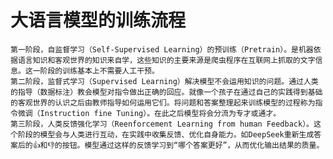 # 大语言模型的训练流程

    第一阶段，自监督学习（Self-Supervised Learning）的预训练（Pretrain）。是机器依据语言知识和客观世界的知识来自学，这些知识的主要来源是爬虫程序在互联网上抓取的文字信息。这一阶段的训练基本上不需要人工干预。
    第二阶段，监督式学习（Supervised Learning）解决模型不会运用知识的问题。通过人类的指导（数据标注）教会模型对指令做出正确的回应。就像一个孩子在通过自己的实践得到基础的客观世界的认识之后由教师指导如何运用它们。将问题和答案整理起来训练模型的过程称为指令微调（Instruction fine Tuning）。在此之后模型将会分流为专才或通才。
    第三阶段，人类反馈强化学习（Reenforcement Learning from human Feedback）。这个阶段的模型会与人类进行互动，在实践中收集反馈、优化自身能力。如DeepSeek重新生成答案后的👍和👎的按钮。模型通过这样的反馈学习到“哪个答案更好”，从而优化输出结果的质量。